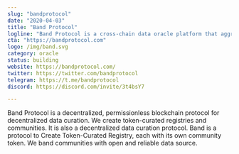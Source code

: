 ```yaml
---
slug: "bandprotocol"
date: "2020-04-03"
title: "Band Protocol"
logline: "Band Protocol is a cross-chain data oracle platform that aggregates and connects real-world data and APIs to smart contracts."
cta: "https://bandprotocol.com"
logo: /img/band.svg
category: oracle
status: building
website: https://bandprotocol.com/
twitter: https://twitter.com/bandprotocol
telegram: https://t.me/bandprotocol
discord: https://discord.com/invite/3t4bsY7

---
```


Band Protocol is a decentralized, permissionless blockchain protocol for decentralized data curation. We create token-curated registries and communities. It is also a decentralized data curation protocol. Band is a protocol to Create Token-Curated Registry, each with its own community token. We band communities with open and reliable data source.

